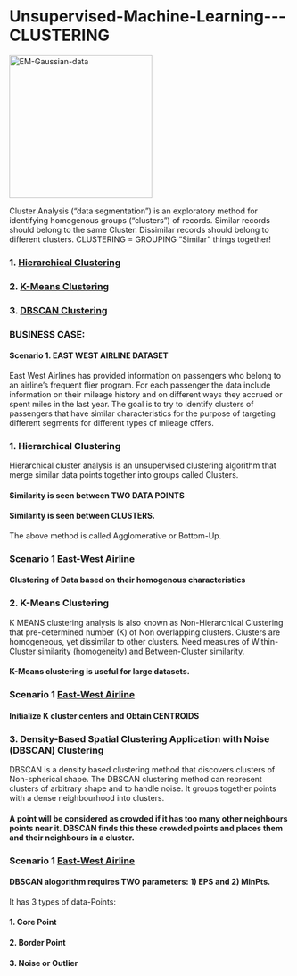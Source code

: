 # Unsupervised-Machine-Learning---CLUSTERING
<a title="Chire, CC BY-SA 3.0 &lt;https://creativecommons.org/licenses/by-sa/3.0&gt;, via Wikimedia Commons" href="https://commons.wikimedia.org/wiki/File:EM-Gaussian-data.svg"><img width="256" alt="EM-Gaussian-data" src="https://upload.wikimedia.org/wikipedia/commons/thumb/d/d8/EM-Gaussian-data.svg/256px-EM-Gaussian-data.svg.png" ></a>

Cluster Analysis (“data segmentation”) is an exploratory method for identifying homogenous groups (“clusters”) of records.
Similar records should belong to the same Cluster. Dissimilar records should belong to different clusters. 
CLUSTERING = GROUPING “Similar” things together!

### 1. [Hierarchical Clustering](#HC)
### 2. [K-Means Clustering](#KM)
### 3. [DBSCAN Clustering](#DC)


### BUSINESS CASE: 
#### Scenario 1. EAST WEST AIRLINE DATASET
East West Airlines has provided information on passengers who belong to an airline’s frequent flier program. For each passenger the data include information on their mileage history and on different ways they accrued or spent miles in the last year. The goal is to try to identify clusters of passengers that have similar characteristics for the purpose of targeting different segments for different types of mileage offers.


### 1. Hierarchical Clustering <a name="HC"></a>

Hierarchical cluster analysis  is an unsupervised clustering algorithm that merge similar data points together into groups called Clusters.
#### Similarity is seen between TWO DATA POINTS
#### Similarity is seen between CLUSTERS.
The above method is called Agglomerative or Bottom-Up.

### Scenario 1 [East-West Airline](https://github.com/D4Danny/Hierarchical-Clustering-for-Airline/blob/main/Hierarchical%20Clustering%20for%20East%20West%20Airline.ipynb)
#### Clustering of Data based on their homogenous characteristics





### 2. K-Means Clustering <a name="KM"></a>
K MEANS clustering analysis  is also known as Non-Hierarchical Clustering that pre-determined number (K) of Non overlapping clusters.
Clusters are homogeneous, yet dissimilar to other clusters. 
Need measures of Within-Cluster similarity (homogeneity) and Between-Cluster similarity.
#### K-Means clustering is useful for large datasets.

### Scenario 1 [East-West Airline](https://github.com/D4Danny/K-Means-Clustering-for-Airline/blob/main/K%20Mean%20Clustering%20for%20East%20West%20Airline.ipynb)
#### Initialize K cluster centers and Obtain CENTROIDS 


### 3. Density-Based Spatial Clustering Application with Noise (DBSCAN) Clustering <a name="DC"></a>
DBSCAN is a density based clustering method that discovers clusters of Non-spherical shape. The DBSCAN clustering method can represent clusters of arbitrary shape and to handle noise. It groups together points with a dense neighbourhood into clusters.

#### A point will be considered as crowded if it has too many other neighbours points near it. DBSCAN finds this these crowded points and places them and their neighbours in a cluster.


### Scenario 1 [East-West Airline](https://github.com/D4Danny/DBSCAN-Clustering-for-Airline/blob/main/DBSCAN%20Clustering%20for%20East%20West%20Airline.ipynb)
#### DBSCAN alogorithm requires TWO parameters: 1) EPS and 2) MinPts. 
It has 3 types of data-Points:
#### 1. Core Point
#### 2. Border Point
#### 3. Noise or Outlier


